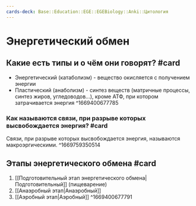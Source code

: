 ```yaml
---
cards-deck: Base::Education::EGE::EGEBiology::Anki::Цитология
---
```


# Энергетический обмен 
## Какие есть типы и о чём они говорят? #card 
- Энергетический (катаболизм) - вещество окисляется с получением энергии
- Пластический (анаболизм) - синтез веществ (матричные процессы, синтез жиров, угледоводов...), кроме АТФ, при котором затрачивается энергия
^1669400677785

### Как называются связи, при разрыве которых высвобождается энергия? #card 
Связи, при разрыве которых высвобождается энергия, называются макроэргическими.
^1669759350514

## Этапы энергетического обмена #card 
1. [[Подготовительный этап энергетического обмена|Подготовительный]] (пищеварение)
2. [[Анаэробный этап|Анаэробный]]
3. [[Аэробный этап|Аэробный]]
^1669400677791

